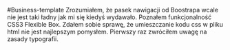 #Business-template
Zrozumiałem, że pasek nawigacji od Boostrapa wcale nie jest taki ładny jak mi się kiedyś wydawało. Poznałem funkcjonalność CSS3 Flexible Box. Zdałem sobie sprawę, że umieszczanie kodu css w pliku html nie jest najlepszym pomysłem. Pierwszy raz zwróciłem uwagę na zasady typografii.
